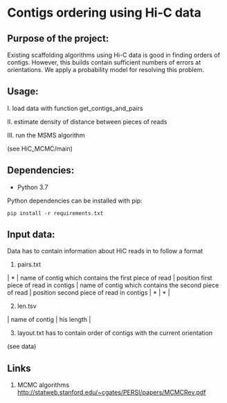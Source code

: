 # Contigs ordering using Hi-C data

## Purpose of the project:
Existing scaffolding algorithms using Hi-C data is good in finding orders of contigs. However, this builds contain sufficient numbers of errors at orientations. We apply a probability model for resolving this problem.

## Usage:
I. load data with function get_contigs_and_pairs

II. estimate density of distance between pieces of reads

III. run the MSMS algorithm

(see HiC_MCMC/main)

## Dependencies:
* Python 3.7

Python dependencies can be installed with pip:
 
 `
 pip install -r requirements.txt
 `

## Input data:
Data has to contain information about HiC reads in to follow a format

1) pairs.txt

| * | name of contig which contains the first piece of read | position first piece of read in contigs | name of contig which contains the second piece of read | position second  piece of read in contigs | * | * |

2) len.tsv

| name of contig | his length |

3) layout.txt has to contain order of contigs with the current orientation

(see data)

## Links 
1. MCMC algorithms
http://statweb.stanford.edu/~cgates/PERSI/papers/MCMCRev.pdf
